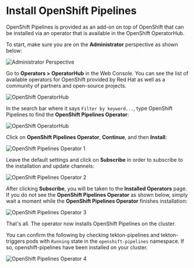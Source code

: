 # Install OpenShift Pipelines

OpenShift Pipelines is provided as an add-on on top of OpenShift that can be installed via an operator that is available in the OpenShift OperatorHub.

To start, make sure you are on the **Administrator** perspective as shown below:

![Administrator Perspective](docs/images/administrator.png)

Go to **Operators > OperatorHub** in the Web Console. You can see the list of available operators for OpenShift provided by Red Hat as well as a community of partners and open-source projects.

![OpenShift OperatorHub](docs/images/operatorhub.png)

In the search bar where it says `Filter by keyword...`, type OpenShift Pipelines to find the **OpenShift Pipelines Operator**:

![OpenShift OperatorHub](docs/images/pipelines-operator.png)

Click on **OpenShift Pipelines Operator**, **Continue**, and then **Install**:

![OpenShift Pipelines Operator 1](docs/images/operator-install-1.png)

Leave the default settings and click on **Subscribe** in order to subscribe to the installation and update channels:

![OpenShift Pipelines Operator 2](docs/images/operator-install-2.png)

After clicking **Subscribe**, you will be taken to the **Installed Operators** page. If you do not see the **OpenShift Pipelines Operator** as shown below, simply wait a moment while the **OpenShift Pipelines Operator** finishes installation:

![OpenShift Pipelines Operator 3](docs/images/operator-install-3.png)

That's all. The operator now installs OpenShift Pipelines on the cluster.

You can confirm the following by checking tekton-pipelines and tekton-triggers pods with `Running` state in the `openshift-pipelines` namespace. If so, openshift-pipelines have been installed on your cluster.

![OpenShift Pipelines Operator 4](docs/images/operator-install-4.png)
